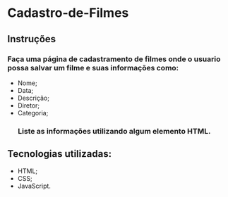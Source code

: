 # Cadastro-de-Filmes
## Instruções
### Faça uma página de cadastramento de filmes onde o usuario possa salvar um filme e suas informações como:
 * Nome;
 * Data;
 * Descrição;
 * Diretor;
 * Categoria;
   ### Liste as informações utilizando algum elemento HTML.
## Tecnologias utilizadas:
- HTML;
- CSS;
- JavaScript.
   
